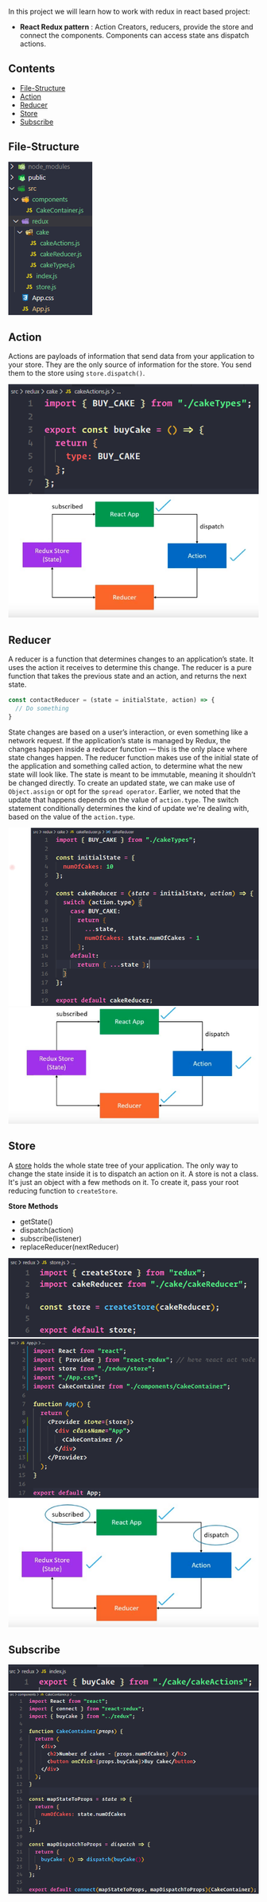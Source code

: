 In this project we will learn how to work with redux in react based project:
- **React Redux pattern** : Action Creators, reducers, provide the store and connect the components. Components can access state ans dispatch actions.
## Contents
- [File-Structure](#file-structure)
- [Action](#action)
- [Reducer](#reducer)
- [Store](#store)
- [Subscribe](#subscribe)

## File-Structure

![](images/01.png)

## Action
Actions are payloads of information that send data from your application to your store. They are the only source of information for the store. You send them to the store using `store.dispatch()`.

![](images/02.png)
![](images/03.png)

## Reducer
A reducer is a function that determines changes to an application’s state. It uses the action it receives to determine this change.
The reducer is a pure function that takes the previous state and an action, and returns the next state. 
```js
const contactReducer = (state = initialState, action) => {
  // Do something
}
```
State changes are based on a user’s interaction, or even something like a network request. If the application’s state is managed by Redux, the changes happen inside a reducer function — this is the only place where state changes happen. The reducer function makes use of the initial state of the application and something called action, to determine what the new state will look like. The state is meant to be immutable, meaning it shouldn’t be changed directly. To create an updated state, we can make use of `Object.assign` or opt for the `spread operator`. Earlier, we noted that the update that happens depends on the value of `action.type`. The switch statement conditionally determines the kind of update we're dealing with, based on the value of the `action.type`.
 

![](images/04.png)
![](images/05.png)

## Store
A [store](https://redux.js.org/api/store/) holds the whole state tree of your application. The only way to change the state inside it is to dispatch an action on it. A store is not a class. It's just an object with a few methods on it. To create it, pass your root reducing function to `createStore`.

   **Store Methods**
- getState()
- dispatch(action)
- subscribe(listener)
- replaceReducer(nextReducer)


![](images/06.png)
![](images/07.png)
![](images/08.png)

## Subscribe

![](images/09.png)
![](images/10.png)
